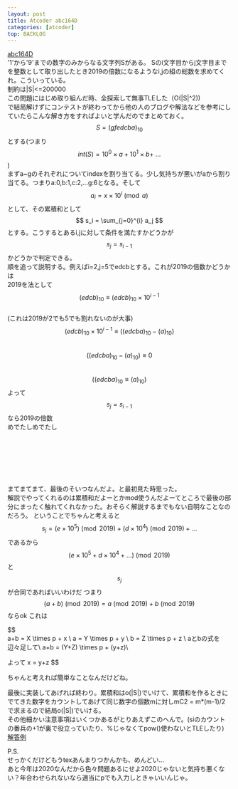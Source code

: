 ```yaml
---
layout: post
title: Atcoder abc164D
categories: [atcoder]
top: BACKLOG
---
```

<script type="text/javascript" src="//cdn.mathjax.org/mathjax/latest/MathJax.js?config=TeX-AMS-MML_HTMLorMML">
MathJax.Hub.Config({
  displayAlign: "left"
});</script>
[abc164D](https://atcoder.jp/contests/abc164/tasks/abc164_d)  
'1'から'9'までの数字のみからなる文字列Sがある。
Sのi文字目からj文字目までを整数として取り出したとき2019の倍数になるようなi,jの組の総数を求めてくれ。こういっている。  
制約は|S|<=200000  
この問題にはじめ取り組んだ時、全探索して無事TLEした（O(|S|^2))  
で結局解けずにコンテストが終わってから他の人のブログや解法などを参考にしていたらこんな解き方をすればよいと学んだのでまとめておく。  
$$ S = (gfedcba)_{10} $$とする(つまり$$ int(S) = 10^0\times a + 10^1\times b + ~... $$)  
まずa~gのそれぞれについてindexを割り当てる。少し気持ちが悪いがaから割り当てる。つまりa:0,b:1,c:2,...g:6となる。そして$$ a_i = x\times 10^i \pmod{a} $$として、その累積和として$$ s_i = \sum_{j=0}^{i} a_j $$とする。こうするとあるi,jに対して条件を満たすかどうかが$$ s_j = s_{i-1} $$ かどうかで判定できる。  
順を追って説明する。例えばi=2,j=5でedcbとする。これが2019の倍数かどうかは  
2019を法として  
$$ (edcb)_{10} \equiv (edcb)_{10} \times 10^{i-1} $$  
(これは2019が2でも5でも割れないのが大事)  
$$ (edcb)_{10} \times 10^{i-1} \equiv ((edcba)_{10} - (a)_{10}) $$  
$$ ((edcba)_{10} - (a)_{10}) \equiv 0 $$  
$$ ((edcba)_{10} \equiv (a)_{10}) $$
よって
$$ s_j = s_{i-1} $$なら2019の倍数  
めでたしめでたし
<br><br><br><br><br><br><br><br>
まてまてまて、最後のそいつなんだよ。と最初見た時思った。  
解説でやってくれるのは累積和だよーとかmod使うんだよーてところで最後の部分にまったく触れてくれなかった。おそらく解説するまでもない自明なことなのだろう。
ということでちゃんと考えると    
$$ s_j = (e \times 10^5)\pmod{2019} + (d \times 10^4)\pmod{2019} + ... $$
であるから$$ (e \times 10^5 + d \times 10^4 + ...)\pmod{2019}$$と$$s_j$$が合同であればいいわけだ
つまり$$ (a+b)\pmod{2019} = a \pmod{2019} + b \pmod{2019} $$ならok
これは

$$  
 a+b = X \times p + x \\
 a = Y \times p + y \\
 b = Z \times p + z \\
 aとbの式を辺々足して\\
 a+b = (Y+Z) \times p + (y+z)\\

 よって x = y+z
$$

ちゃんと考えれば簡単なことなんだけどね。


最後に実装してあげれば終わり。累積和はo(|S|)でいけて、累積和を作るときに
でてきた数字をカウントしてあげて同じ数字の個数mに対しmC2 = m*(m-1)/2で求まるので結局o(|S|)でいける。  
その他細かい注意事項はいくつかあるがとりあえずこのへんで。(siのカウントの番兵の+1が裏で役立っていたり、%じゃなくてpow()使わないとTLEしたり)  
[解答例](https://atcoder.jp/contests/abc164/submissions/12445353)


P.S.  
せっかくだけどもうtexあんまりつかんかも、めんどい...  
あと今年は2020なんだから色々問題あるにせよ2020じゃないと気持ち悪くない？年合わせられないなら適当にpでも入力しときゃいいんじゃ。
